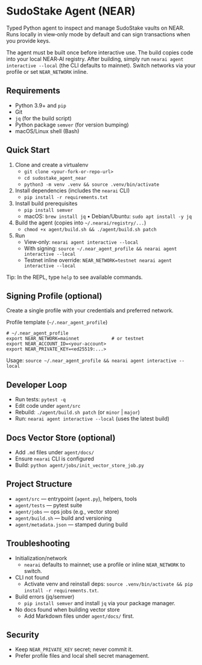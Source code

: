# SudoStake Agent (NEAR)

Typed Python agent to inspect and manage SudoStake vaults on NEAR. Runs locally in view‑only mode by default and can sign transactions when you provide keys.

The agent must be built once before interactive use. The build copies code into your local NEAR‑AI registry. After building, simply run `nearai agent interactive --local` (the CLI defaults to mainnet). Switch networks via your profile or set `NEAR_NETWORK` inline.

## Requirements
- Python 3.9+ and `pip`
- Git
- `jq` (for the build script)
- Python package `semver` (for version bumping)
- macOS/Linux shell (Bash)

## Quick Start
1) Clone and create a virtualenv
   - `git clone <your-fork-or-repo-url>`
   - `cd sudostake_agent_near`
   - `python3 -m venv .venv && source .venv/bin/activate`
2) Install dependencies (includes the `nearai` CLI)
   - `pip install -r requirements.txt`
3) Install build prerequisites
   - `pip install semver`
   - macOS: `brew install jq`  •  Debian/Ubuntu: `sudo apt install -y jq`
4) Build the agent (copies into `~/.nearai/registry/...`)
   - `chmod +x agent/build.sh && ./agent/build.sh patch`
5) Run
   - View‑only: `nearai agent interactive --local`
   - With signing: `source ~/.near_agent_profile && nearai agent interactive --local`
   - Testnet inline override: `NEAR_NETWORK=testnet nearai agent interactive --local`

Tip: In the REPL, type `help` to see available commands.

## Signing Profile (optional)
Create a single profile with your credentials and preferred network.

Profile template (`~/.near_agent_profile`)
```
# ~/.near_agent_profile
export NEAR_NETWORK=mainnet            # or testnet
export NEAR_ACCOUNT_ID=<your-account>
export NEAR_PRIVATE_KEY=<ed25519:...>
```
Usage: `source ~/.near_agent_profile && nearai agent interactive --local`

## Developer Loop
- Run tests: `pytest -q`
- Edit code under `agent/src`
- Rebuild: `./agent/build.sh patch` (or `minor` | `major`)
- Run: `nearai agent interactive --local` (uses the latest build)

## Docs Vector Store (optional)
- Add `.md` files under `agent/docs/`
- Ensure `nearai` CLI is configured
- Build: `python agent/jobs/init_vector_store_job.py`

## Project Structure
- `agent/src` — entrypoint (`agent.py`), helpers, tools
- `agent/tests` — pytest suite
- `agent/jobs` — ops jobs (e.g., vector store)
- `agent/build.sh` — build and versioning
- `agent/metadata.json` — stamped during build

## Troubleshooting
- Initialization/network
  - `nearai` defaults to mainnet; use a profile or inline `NEAR_NETWORK` to switch.
- CLI not found
  - Activate venv and reinstall deps: `source .venv/bin/activate && pip install -r requirements.txt`.
- Build errors (jq/semver)
  - `pip install semver` and install `jq` via your package manager.
- No docs found when building vector store
  - Add Markdown files under `agent/docs/` first.

## Security
- Keep `NEAR_PRIVATE_KEY` secret; never commit it.
- Prefer profile files and local shell secret management.
